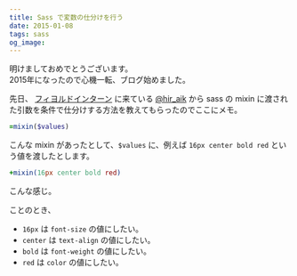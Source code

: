 ```yaml
---
title: Sass で変数の仕分けを行う
date: 2015-01-08
tags: sass
og_image: 
---
```


明けましておめでとうございます。<br />
2015年になったので心機一転、ブログ始めました。

先日、 [フィヨルドインターン](http://fjord.jp/love/1440.html) に来ている [@hir_aik](https://twitter.com/hir_aik) から sass の mixin に渡された引数を条件で仕分けする方法を教えてもらったのでここにメモ。

```sass
=mixin($values)
```

こんな mixin があったとして、`$values` に、例えば `16px center bold red` という値を渡したとします。


```sass
+mixin(16px center bold red)
```

こんな感じ。

ことのとき、

- `16px` は `font-size` の値にしたい。
- `center` は `text-align` の値にしたい。
- `bold` は `font-weight` の値にしたい。
- `red` は `color` の値にしたい。